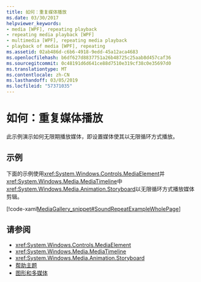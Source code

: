 ```yaml
---
title: 如何：重复媒体播放
ms.date: 03/30/2017
helpviewer_keywords:
- media [WPF], repeating playback
- repeating media playback [WPF]
- multimedia [WPF], repeating media playback
- playback of media [WPF], repeating
ms.assetid: 02ab486d-c6b6-4918-9edd-45a12aca4683
ms.openlocfilehash: b6df627d8837751a26b48725c25aab8d457caf36
ms.sourcegitcommit: 0c48191d6d641ce88d7510e319cf38c0e35697d0
ms.translationtype: MT
ms.contentlocale: zh-CN
ms.lasthandoff: 03/05/2019
ms.locfileid: "57371035"
---
```

# <a name="how-to-repeat-media-playback"></a>如何：重复媒体播放
此示例演示如何无限期播放媒体，即设置媒体使其以无限循环方式播放。  
  
## <a name="example"></a>示例  
 下面的示例使用<xref:System.Windows.Controls.MediaElement>并<xref:System.Windows.Media.MediaTimeline>中<xref:System.Windows.Media.Animation.Storyboard>以无限循环方式播放媒体剪辑。  
  
 [!code-xaml[MediaGallery_snippet#SoundRepeatExampleWholePage](~/samples/snippets/csharp/VS_Snippets_Wpf/MediaGallery_snippet/CSharp/SoundRepeatExample.xaml#soundrepeatexamplewholepage)]  
  
## <a name="see-also"></a>请参阅
- <xref:System.Windows.Controls.MediaElement>
- <xref:System.Windows.Media.MediaTimeline>
- <xref:System.Windows.Media.Animation.Storyboard>
- [帮助主题](audio-and-video-how-to-topics.md)
- [图形和多媒体](index.md)
